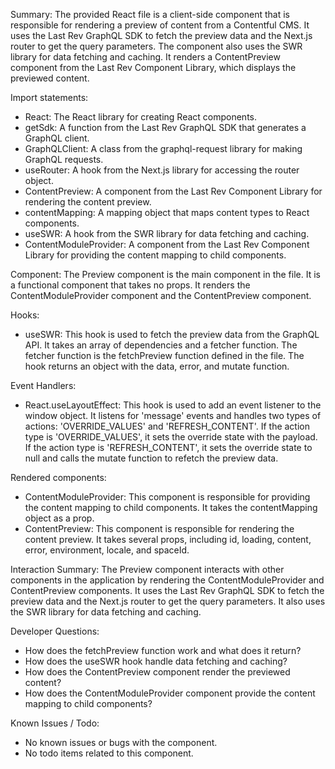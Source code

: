 Summary:
The provided React file is a client-side component that is responsible for rendering a preview of content from a Contentful CMS. It uses the Last Rev GraphQL SDK to fetch the preview data and the Next.js router to get the query parameters. The component also uses the SWR library for data fetching and caching. It renders a ContentPreview component from the Last Rev Component Library, which displays the previewed content.

Import statements:
- React: The React library for creating React components.
- getSdk: A function from the Last Rev GraphQL SDK that generates a GraphQL client.
- GraphQLClient: A class from the graphql-request library for making GraphQL requests.
- useRouter: A hook from the Next.js library for accessing the router object.
- ContentPreview: A component from the Last Rev Component Library for rendering the content preview.
- contentMapping: A mapping object that maps content types to React components.
- useSWR: A hook from the SWR library for data fetching and caching.
- ContentModuleProvider: A component from the Last Rev Component Library for providing the content mapping to child components.

Component:
The Preview component is the main component in the file. It is a functional component that takes no props. It renders the ContentModuleProvider component and the ContentPreview component.

Hooks:
- useSWR: This hook is used to fetch the preview data from the GraphQL API. It takes an array of dependencies and a fetcher function. The fetcher function is the fetchPreview function defined in the file. The hook returns an object with the data, error, and mutate function.

Event Handlers:
- React.useLayoutEffect: This hook is used to add an event listener to the window object. It listens for 'message' events and handles two types of actions: 'OVERRIDE_VALUES' and 'REFRESH_CONTENT'. If the action type is 'OVERRIDE_VALUES', it sets the override state with the payload. If the action type is 'REFRESH_CONTENT', it sets the override state to null and calls the mutate function to refetch the preview data.

Rendered components:
- ContentModuleProvider: This component is responsible for providing the content mapping to child components. It takes the contentMapping object as a prop.
- ContentPreview: This component is responsible for rendering the content preview. It takes several props, including id, loading, content, error, environment, locale, and spaceId.

Interaction Summary:
The Preview component interacts with other components in the application by rendering the ContentModuleProvider and ContentPreview components. It uses the Last Rev GraphQL SDK to fetch the preview data and the Next.js router to get the query parameters. It also uses the SWR library for data fetching and caching.

Developer Questions:
- How does the fetchPreview function work and what does it return?
- How does the useSWR hook handle data fetching and caching?
- How does the ContentPreview component render the previewed content?
- How does the ContentModuleProvider component provide the content mapping to child components?

Known Issues / Todo:
- No known issues or bugs with the component.
- No todo items related to this component.